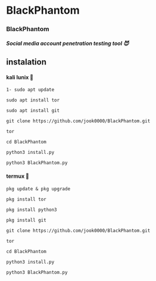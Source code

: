 # BlackPhantom

### BlackPhantom
##### Social media account penetration testing tool 😈

## instalation 

#### kali lunix 🤖
```1- sudo apt update```

```sudo apt install tor```

```sudo apt install git```  

```git clone https://github.com/jook0000/BlackPhantom.git```

```tor```

```cd BlackPhantom```

```python3 install.py ```

```python3 BlackPhantom.py```
#### termux 🤖
```pkg update & pkg upgrade```

```pkg install tor```

```pkg install python3```

```pkg install git```

```git clone https://github.com/jook0000/BlackPhantom.git```

```tor```

```cd BlackPhantom```

```python3 install.py```

```python3 BlackPhantom.py```

